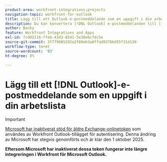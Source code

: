```yaml
---
product-area: workfront-integrations;projects
navigation-topic: workfront-for-outlook
title: Lägg till ett Outlook-e-postmeddelande som en uppgift i din arbetslista
description: Du kan konvertera [!DNL Outlook] e-postmeddelanden till [!DNL Adobe Workfront] aktiviteter. När ett e-postmeddelande har konverterats är uppgiften tillgänglig i din arbetslista i hemområdet.
author: Becky
feature: Workfront Integrations and Apps
exl-id: fcd02116-ffeb-43d3-8541-5e30e6cfdc5e
source-git-commit: 3f779985292a2f89eb3a0ffad9378bd55f31d130
workflow-type: tm+mt
source-wordcount: '93'
ht-degree: 0%

---
```


# Lägg till ett [!DNL Outlook]-e-postmeddelande som en uppgift i din arbetslista

>[!IMPORTANT]
>
>[Microsoft har inaktiverat stöd för äldre Exchange-onlinetoken](https://learn.microsoft.com/en-us/office/dev/add-ins/outlook/faq-nested-app-auth-outlook-legacy-tokens) som användes av Workfront Outlook-tillägget för autentisering. Denna ändring av Microsoft har stegvis genomförts och är klar den 1 oktober 2025.
>
>**Eftersom Microsoft har inaktiverat dessa token fungerar inte längre integreringen i Workfront för Microsoft Outlook.**
